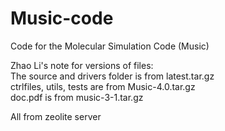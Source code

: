 # Music-code
Code for the Molecular Simulation Code (Music)

Zhao Li's note for versions of files:<br/>
The source and drivers folder is from latest.tar.gz<br/>
ctrlfiles, utils, tests are from Music-4.0.tar.gz<br/>
doc.pdf is from music-3-1.tar.gz<br/>

All from zeolite server<br/>
